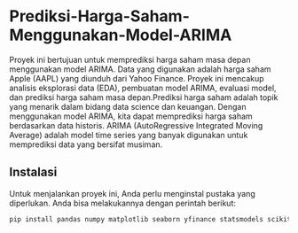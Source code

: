 # Prediksi-Harga-Saham-Menggunakan-Model-ARIMA
Proyek ini bertujuan untuk memprediksi harga saham masa depan menggunakan model ARIMA. Data yang digunakan adalah harga saham Apple (AAPL) yang diunduh dari Yahoo Finance. Proyek ini mencakup analisis eksplorasi data (EDA), pembuatan model ARIMA, evaluasi model, dan prediksi harga saham masa depan.Prediksi harga saham adalah topik yang menarik dalam bidang data science dan keuangan. Dengan menggunakan model ARIMA, kita dapat memprediksi harga saham berdasarkan data historis. ARIMA (AutoRegressive Integrated Moving Average) adalah model time series yang banyak digunakan untuk memprediksi data yang bersifat musiman.

## Instalasi 
Untuk menjalankan proyek ini, Anda perlu menginstal pustaka yang diperlukan. Anda bisa melakukannya dengan perintah berikut:
```bash
pip install pandas numpy matplotlib seaborn yfinance statsmodels scikit-learn








